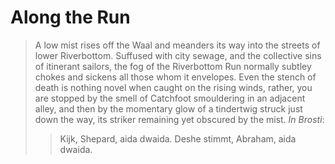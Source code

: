# Along the Run

> A low mist rises off the Waal and meanders its way into the streets of lower Riverbottom. Suffused with city sewage, and the collective sins of itinerant sailors, the fog of the Riverbottom Run normally subtley chokes and sickens all those whom it envelopes. Even the stench of death is nothing novel when caught on the rising winds, rather, you are stopped by the smell of Catchfoot smouldering in an adjacent alley, and then by the momentary glow of a tindertwig struck just down the way, its striker remaining yet obscured by the mist.
> _In Brosti_:
> > Kijk, Shepard, aida dwaida.
> > Deshe stimmt, Abraham, aida dwaida.


